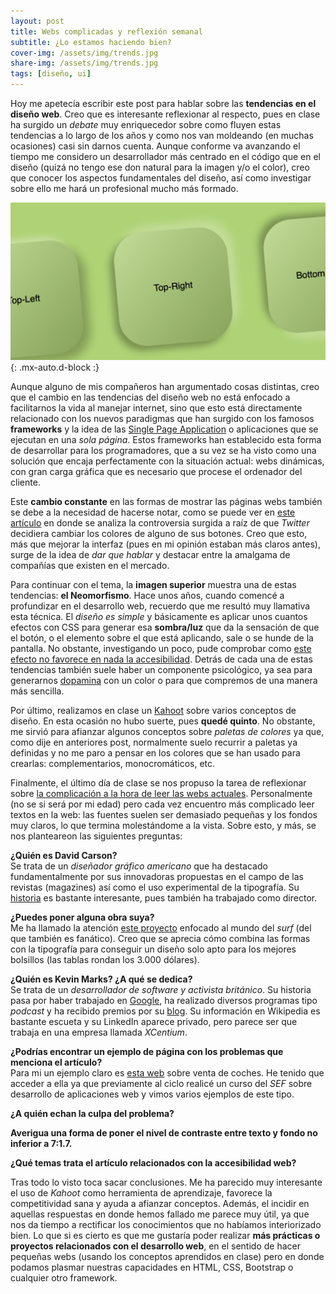 ```yaml
---
layout: post
title: Webs complicadas y reflexión semanal
subtitle: ¿Lo estamos haciendo bien?
cover-img: /assets/img/trends.jpg
share-img: /assets/img/trends.jpg
tags: [diseño, ui]
---
```


Hoy me apetecía escribir este post para hablar sobre las **tendencias en el diseño web**. Creo que es interesante reflexionar al respecto, pues en clase ha surgido un *debate* muy enriquecedor sobre como fluyen estas tendencias a lo largo de los años y como nos van moldeando (en muchas ocasiones) casi sin darnos cuenta. Aunque conforme va avanzando el tiempo me considero un desarrollador más centrado en el código que en el diseño (quizá no tengo ese don natural para la imagen y/o el color), creo que conocer los aspectos fundamentales del diseño, así como investigar sobre ello me hará un profesional mucho más formado.

![Neomorfismo](/assets/img/neo.png){: .mx-auto.d-block :}

Aunque alguno de mis compañeros han argumentado cosas distintas, creo que el cambio en las tendencias del diseño web no está enfocado a facilitarnos la vida al manejar internet, sino que esto está directamente relacionado con los nuevos paradigmas que han surgido con los famosos **frameworks** y la idea de las [Single Page Application](https://www.digital55.com/desarrollo-tecnologia/que-son-single-page-application-spa-desarrollo-elegido-por-gmail-linkedin/) o aplicaciones que se ejecutan en una *sola página*. Estos frameworks han establecido esta forma de desarrollar para los programadores, que a su vez se ha visto como una solución que encaja perfectamente con la situación actual: webs dinámicas, con gran carga gráfica que es necesario que procese el ordenador del cliente.

Este **cambio constante** en las formas de mostrar las páginas webs también se debe a la necesidad de hacerse notar, como se puede ver en [este artículo](https://mashable.com/article/twitter-follow-button-redesign) en donde se analiza la controversia surgida a raíz de que *Twitter* decidiera cambiar los colores de alguno de sus botones. Creo que esto, más que mejorar la interfaz (pues en mi opinión estaban más claros antes), surge de la idea de *dar que hablar* y destacar entre la amalgama de compañías que existen en el mercado.

Para continuar con el tema, la **imagen superior** muestra una de estas tendencias: **el Neomorfismo**. Hace unos años, cuando comencé a profundizar en el desarrollo web, recuerdo que me resultó muy llamativa esta técnica. El *diseño es simple* y básicamente es aplicar unos cuantos efectos con CSS para generar esa **sombra/luz** que da la sensación de que el botón, o el elemento sobre el que está aplicando, sale o se hunde de la pantalla. No obstante, investigando un poco, pude comprobar como [este efecto no favorece en nada la accesibilidad](https://uxdesign.cc/lets-talk-neumorphism-and-accessibility-44a48a6ace72). Detrás de cada una de estas tendencias también suele haber un componente psicológico, ya sea para generarnos [dopamina](https://es.wikipedia.org/wiki/Dopamina) con un color o para que compremos de una manera más sencilla.

Por último, realizamos en clase un [Kahoot](https://kahoot.com/) sobre varios conceptos de diseño. En esta ocasión no hubo suerte, pues **quedé quinto**. No obstante, me sirvió para afianzar algunos conceptos sobre *paletas de colores* ya que, como dije en anteriores post, normalmente suelo recurrir a paletas ya definidas y no me paro a pensar en los colores que se han usado para crearlas: complementarios, monocromáticos, etc.

Finalmente, el último día de clase se nos propuso la tarea de reflexionar sobre [la complicación a la hora de leer las webs actuales](https://elpais.com/elpais/2020/08/08/icon_design/1596871657_190477.html#?ref=rss&format=simple&link=seguir). Personalmente (no se si será por mi edad) pero cada vez encuentro más complicado leer textos en la web: las fuentes suelen ser demasiado pequeñas y los fondos muy claros, lo que termina molestándome a la vista. Sobre esto, y más, se nos planteareon las siguientes preguntas:

**¿Quién es David Carson?**<br>
Se trata de un *diseñador gráfico americano* que ha destacado fundamentalmente por sus innovadoras propuestas en el campo de las revistas (magazines) así como el uso experimental de la tipografía. Su [historia](https://en.wikipedia.org/wiki/David_Carson_(graphic_designer)) es bastante interesante, pues también ha trabajado como director.

**¿Puedes poner alguna obra suya?**<br>
Me ha llamado la atención [este proyecto](https://albumsurf.com/pages/david-carson-album-surf) enfocado al mundo del *surf* (del que también es fanático). Creo que se aprecia cómo combina las formas con la tipografía para conseguir un diseño solo apto para los mejores bolsillos (las tablas rondan los 3.000 dólares).

**¿Quién es Kevin Marks? ¿A qué se dedica?**<br>
Se trata de un *desarrollador de software y activista británico*. Su historia pasa por haber trabajado en [Google](https://en.wikipedia.org/wiki/Kevin_Marks), ha realizado diversos programas tipo *podcast* y ha recibido premios por su [blog](http://epeus.blogspot.com/). Su información en Wikipedia es bastante escueta y su LinkedIn aparece privado, pero parece ser que trabaja en una empresa llamada *XCentium*.

**¿Podrías encontrar un ejemplo de página con los problemas que menciona el artículo?**<br>
Para mi un ejemplo claro es [esta web](https://arngren.net/) sobre venta de coches. He tenido que acceder a ella ya que previamente al ciclo realicé un curso del *SEF* sobre desarrollo de aplicaciones web y vimos varios ejemplos de este tipo.

**¿A quién echan la culpa del problema?**<br>

**Averigua una forma de poner el nivel de contraste entre texto y fondo no inferior a 7:1.7.**<br>

**¿Qué temas trata el artículo relacionados con la accesibilidad web?**<br>

Tras todo lo visto toca sacar conclusiones. Me ha parecido muy interesante el uso de *Kahoot* como herramienta de aprendizaje, favorece la competitividad sana y ayuda a afianzar conceptos. Además, el incidir en aquellas respuestas en donde hemos fallado me parece muy útil, ya que nos da tiempo a rectificar los conocimientos que no habíamos interiorizado bien. Lo que si es cierto es que me gustaría poder realizar **más prácticas o proyectos relacionados con el desarrollo web**, en el sentido de hacer pequeñas webs (usando los conceptos aprendidos en clase) pero en donde podamos plasmar nuestras capacidades en HTML, CSS, Bootstrap o cualquier otro framework.
